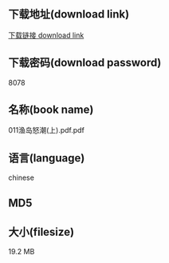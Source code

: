 ## 下载地址(download link)
[下载链接 download link](https://tutu365.netlify.app/?s=011%E6%B8%94%E5%B2%9B%E6%80%92%E6%BD%AE%28%E4%B8%8A%29.pdf)

## 下载密码(download password)
8078

## 名称(book name)
011渔岛怒潮(上).pdf.pdf

## 语言(language)
chinese

## MD5


## 大小(filesize)
19.2 MB
